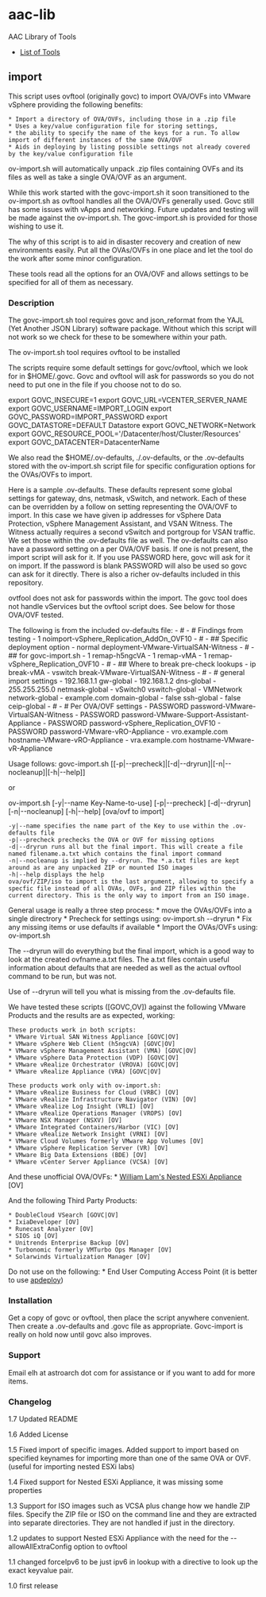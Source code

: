 # aac-lib
AAC Library of Tools

- <a href=https://github.com/Texiwill/aac-lib/tree/master/>List of Tools</a>

## import
This script uses ovftool (originally govc) to import OVA/OVFs into VMware
vSphere providing the following benefits:

	* Import a directory of OVA/OVFs, including those in a .zip file
	* Uses a key/value configuration file for storing settings, 
	* the ability to specify the name of the keys for a run. To allow import of different instances of the same OVA/OVF
	* Aids in deploying by listing possible settings not already covered by the key/value configuration file

ov-import.sh will automatically unpack .zip files containing OVFs and its files as well as take a single OVA/OVF as an argument.

While this work started with the govc-import.sh it soon transitioned to
the ov-import.sh as ovftool handles all the OVA/OVFs generally used. Govc
still has some issues with vApps and networking. Future updates and
testing will be made against the ov-import.sh. The govc-import.sh is
provided for those wishing to use it.

The why of this script is to aid in disaster recovery and creation of
new environments easily. Put all the OVAs/OVFs in one place and let the
tool do the work after some minor configuration. 

These tools read all the options for an OVA/OVF and allows settings to
be specified for all of them as necessary.

### Description
The govc-import.sh tool requires govc and json_reformat from the YAJL
(Yet Another JSON Library) software package. Without which this script
will not work so we check for these to be somewhere within your path.

The ov-import.sh tool requires ovftool to be installed

The scripts require some default settings for govc/ovftool, which we
look for in $HOME/.govc. Govc and ovftool will ask for passwords so you
do not need to put one in the file if you choose not to do so.

export GOVC_INSECURE=1
export GOVC_URL=VCENTER_SERVER_NAME
export GOVC_USERNAME=IMPORT_LOGIN
export GOVC_PASSWORD=IMPORT_PASSWORD
export GOVC_DATASTORE=DEFAULT Datastore
export GOVC_NETWORK=Network
export GOVC_RESOURCE_POOL='/Datacenter/host/Cluster/Resources'
export GOVC_DATACENTER=DatacenterName

We also read the $HOME/.ov-defaults, ./.ov-defaults, or the
.ov-defaults stored with the ov-import.sh script file for specific
configuration options for the OVAs/OVFs to import.

Here is a sample .ov-defaults. These defaults represent some
global settings for gateway, dns, netmask, vSwitch, and network. Each of
these can be overridden by a follow on setting representing the OVA/OVF
to import. In this case we have given ip addresses for vSphere Data
Protection, vSphere Management Assistant, and VSAN Witness. The Witness
actually requires a second vSwitch and portgroup for VSAN traffic. We set
those within the .ov-defaults file as well. The ov-defaults can also
have a password setting on a per OVA/OVF basis. If one is not present,
the import script will ask for it. If you use PASSWORD here, govc will
ask for it on import. If the password is blank PASSWORD will also be
used so govc can ask for it directly. There is also a richer ov-defaults
included in this repository.

ovtfool does not ask for passwords within the import. The govc tool does
not handle vServices but the ovftool script does. See below for those
OVA/OVF tested.

The following is from the included ov-defaults file:
	- #
	- # Findings from testing
	- 1 noimport-vSphere_Replication_AddOn_OVF10
	- #
	- ## Specific deployment option
	- normal deployment-VMware-VirtualSAN-Witness
	- #
	- ## for govc-import.sh
	- 1 remap-h5ngcVA
	- 1 remap-vMA
	- 1 remap-vSphere_Replication_OVF10
	- #
	- ## Where to break pre-check lookups
	- ip break-vMA
	- vswitch break-VMware-VirtualSAN-Witness
	- #
	- # general import settings
	- 192.168.1.1 gw-global
	- 192.168.1.2 dns-global
	- 255.255.255.0 netmask-global
	- vSwitch0 vswitch-global
	- VMNetwork network-global
	- example.com domain-global
	- false ssh-global
	- false ceip-global
	- #
	- # Per OVA/OVF settings
	- PASSWORD password-VMware-VirtualSAN-Witness
	- PASSWORD password-VMware-Support-Assistant-Appliance
	- PASSWORD password-vSphere_Replication_OVF10
	- PASSWORD password-VMware-vRO-Appliance
	- vro.example.com hostname-VMware-vRO-Appliance
	- vra.example.com hostname-VMware-vR-Appliance

Usage follows:
govc-import.sh [[-p|--precheck]|[-d|--dryrun]|[-n|--nocleanup]|[-h|--help]]

or

ov-import.sh [-y|--name Key-Name-to-use] [-p|--precheck] [-d|--dryrun] [-n|--nocleanup] [-h|--help] [ova/ovf to import]

	-y|--name specifies the name part of the Key to use within the .ov-defaults file
	-p|--precheck prechecks the OVA or OVF for missing options
	-d|--dryrun runs all but the final import. This will create a file named filename.a.txt which contains the final import command
	-n|--nocleanup is implied by --dryrun. The *.a.txt files are kept around as are any unpacked ZIP or mounted ISO images
	-h|--help displays the help
	ova/ovf/ZIP/iso to import is the last argument, allowing to specify a specfic file instead of all OVAs, OVFs, and ZIP files within the current directory. This is the only way to import from an ISO image.

General usage is really a three step process:
	* move the OVAs/OVFs into a single directrory
	* Precheck for settings using: ov-import.sh --dryrun
	* Fix any missing items or use defaults if available
	* Import the OVAs/OVFs using: ov-import.sh


The --dryrun will do everything but the final import, which is
a good way to look at the created ovfname.a.txt files. The a.txt files
contain useful information about defaults that are needed as well as
the actual ovftool command to be run, but was not.

Use of --dryrun will tell you what is missing from the .ov-defaults file.

We have tested these scripts ([GOVC,OV]) against the following VMware
Products and the results are as expected, working:

	These products work in both scripts:
	* VMware Virtual SAN Witness Appliance [GOVC|OV]
	* VMware vSphere Web Client (h5ngcVA) [GOVC|OV]
	* VMware vSphere Management Assistant (VMA) [GOVC|OV]
	* VMware vSphere Data Protection (VDP) [GOVC|OV]
	* VMware vRealize Orchestrator (VROVA) [GOVC|OV]
	* VMware vRealize Appliance (VRA) [GOVC|OV]

	These products work only with ov-import.sh:
	* VMware vRealize Business for Cloud (VRBC) [OV]
	* VMware vRealize Infrastructure Navigator (VIN) [OV]
	* VMware vRealize Log Insight (VRLI) [OV]
	* VMware vRealize Operations Manager (VROPS) [OV]
	* VMware NSX Manager (NSXV) [OV]
	* VMware Integrated Containers/Harbor (VIC) [OV]
	* VMware vRealize Network Insight (VRNI) [OV]
	* VMware Cloud Volumes formerly VMware App Volumes [OV]
	* VMware vSphere Replication Server (VR) [OV]
	* VMware Big Data Extensions (BDE) [OV]
	* VMware vCenter Server Appliance (VCSA) [OV]

And these unofficial OVA/OVFs:
	* <a href="http://www.virtuallyghetto.com/2016/11/esxi-6-5-virtual-appliance-is-now-available.html">William Lam's Nested ESXi Appliance</a> [OV]

And the following Third Party Products:

	* DoubleCloud VSearch [GOVC|OV]
	* IxiaDeveloper [OV]
	* Runecast Analyzer [OV]
	* SIOS iQ [OV]
	* Unitrends Enterprise Backup [OV]
	* Turbonomic formerly VMTurbo Ops Manager [OV]
	* Solarwinds Virtualization Manager [OV]

Do not use on the following:
	* End User Computing Access Point (it is better to use <a href=https://communities.vmware.com/docs/DOC-30835>apdeploy</a>)

### Installation
Get a copy of govc or ovftool, then place the script anywhere
convenient. Then create a .ov-defaults and .govc file as appropriate.
Govc-import is really on hold now until govc also improves.

### Support
Email elh at astroarch dot com for assistance or if you want to add
for more items.

### Changelog
1.7 Updated README

1.6 Added License

1.5 Fixed import of specific images. Added support to import based on specified keynames for importing more than one of the same OVA or OVF. (useful for importing nested ESXi labs)

1.4 Fixed support for Nested ESXi Appliance, it was missing some properties

1.3 Support for ISO images such as VCSA plus change how we handle ZIP files. Specify the ZIP file or ISO on the command line and they are extracted into separate directories. They are not handled if just in the directory.

1.2 updates to support Nested ESXi Appliance with the need for the --allowAllExtraConfig option to ovftool

1.1 changed forceIpv6 to be just ipv6 in lookup with a directive to look up the exact keyvalue pair. 

1.0 first release
